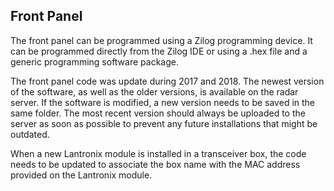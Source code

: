 ## Front Panel
The front panel can be programmed using a Zilog programming device. It can be programmed directly from the Zilog IDE or using a .hex file and a generic programming software package.

The front panel code was update during 2017 and 2018. The newest version of the software, as well as the older versions, is available on the radar server. If the software is modified, a new version needs to be saved in the same folder. The most recent version should always be uploaded to the server as soon as possible to prevent any future installations that might be outdated.

When a new Lantronix module is installed in a transceiver box, the code needs to be updated to associate the box name with the MAC address provided on the Lantronix module.